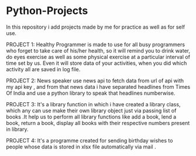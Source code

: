 # Python-Projects
In this repository i add projects made by me for practice as well as for self use. 

PROJECT 1:
Healthy Programmer is made to use for all busy programmers who forget to take care of his/her health, so it will remind you to drink water, do eyes exercise as well as some physical exercise at a particular interval of time set by us. Even it will store data of your activities, when you did which activity all are saved in log file.

PROJECT 2:
News speaker use news api to fetch data from url of api with my api key , and from that news data i have separated headlines from Times Of India and use a python library to speak that headlines numberwise.

PROJECT 3:
It's a library function in which i have created a library class, which any can use make their own library object just via passing list of books .It help us to perform all library functions like add a book, lend a book, return a book, display all books with their respective numbers present in library.

PROJECT 4:
It's a programme created for sending birthday wishes to people whose data is stored in xlsx file automatically via mail .

